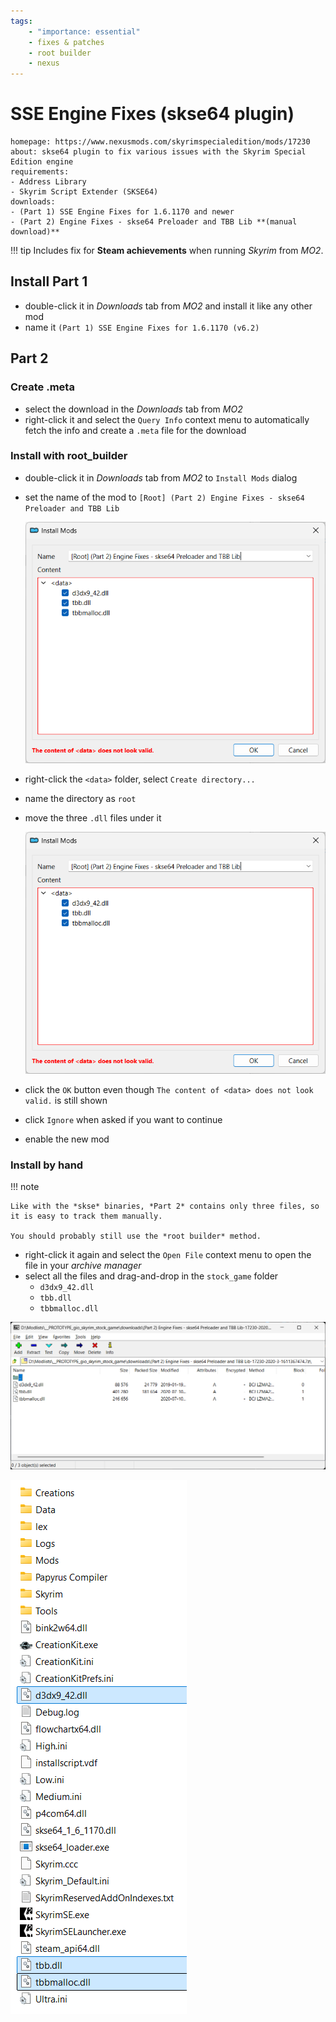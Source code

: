 ```yaml
---
tags:
    - "importance: essential"
    - fixes & patches
    - root builder
    - nexus
---
```


# SSE Engine Fixes (skse64 plugin)

```project_info
homepage: https://www.nexusmods.com/skyrimspecialedition/mods/17230
about: skse64 plugin to fix various issues with the Skyrim Special Edition engine
requirements:
- Address Library
- Skyrim Script Extender (SKSE64)
downloads:
- (Part 1) SSE Engine Fixes for 1.6.1170 and newer
- (Part 2) Engine Fixes - skse64 Preloader and TBB Lib **(manual download)**
```

!!! tip
    Includes fix for **Steam achievements** when running *Skyrim* from *MO2*.

## Install Part 1

* double-click it in *Downloads* tab from *MO2* and install it like any other mod
* name it `(Part 1) SSE Engine Fixes for 1.6.1170 (v6.2)`

## Part 2

### Create .meta

* select the download in the *Downloads* tab from *MO2*
* right-click it and select the `Query Info` context menu to automatically fetch the info and create
  a `.meta` file for the download

### Install with root_builder

* double-click it in *Downloads* tab from *MO2* to `Install Mods` dialog
* set the name of the mod to `[Root] (Part 2) Engine Fixes - skse64 Preloader and TBB Lib`

    ![install mods dialog](../../images/engine_fixes_root_build_1.png)

* right-click the `<data>` folder, select `Create directory...`
* name the directory as `root`
* move the three `.dll` files under it

    ![root folder](../../images/engine_fixes_root_build_1.png)

* click the `OK` button even though `The content of <data> does not look valid.` is still shown
* click `Ignore` when asked if you want to continue
* enable the new mod

### Install by hand

!!! note

    Like with the *skse* binaries, *Part 2* contains only three files, so it is easy to track them manually.

    You should probably still use the *root builder* method.

* right-click it again and select the `Open File` context menu to open the file in your *archive manager*
* select all the files and drag-and-drop in the `stock_game` folder
    * `d3dx9_42.dll`
    * `tbb.dll`
    * `tbbmalloc.dll`

![part 2 archive](../../images/engine_fixes_manual_1.png)

![game root with part 2](../../images/engine_fixes_manual_2.png)
